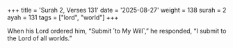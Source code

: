 +++
title = 'Surah 2, Verses 131'
date = '2025-08-27'
weight = 138
surah = 2
ayah = 131
tags = ["lord", "world"]
+++

When his Lord ordered him, “Submit ˹to My Will˺,” he responded, “I submit to the Lord of all worlds.”